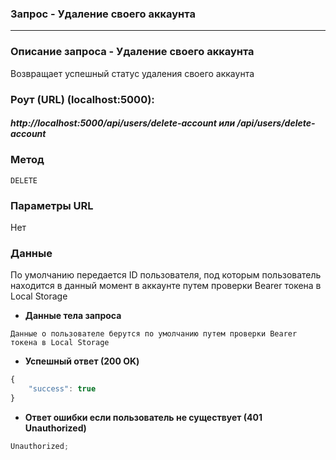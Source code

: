 ### Запрос - Удаление своего аккаунта

---

### Описание запроса - Удаление своего аккаунта

Возвращает успешный статус удаления своего аккаунта

### Роут (URL) (localhost:5000):

##### http://localhost:5000/api/users/delete-account или /api/users/delete-account

### Метод

`DELETE`

### Параметры URL

Нет

### Данные

По умолчанию передается ID пользователя, под которым пользователь находится в данный момент в аккаунте путем проверки Bearer токена в Local Storage

- **Данные тела запроса**

`Данные о пользователе берутся по умолчанию путем проверки Bearer токена в Local Storage`

- **Успешный ответ (200 OK)**

```js
{
    "success": true
}
```

- **Ответ ошибки если пользователь не существует (401 Unauthorized)**

```js
Unauthorized;
```
